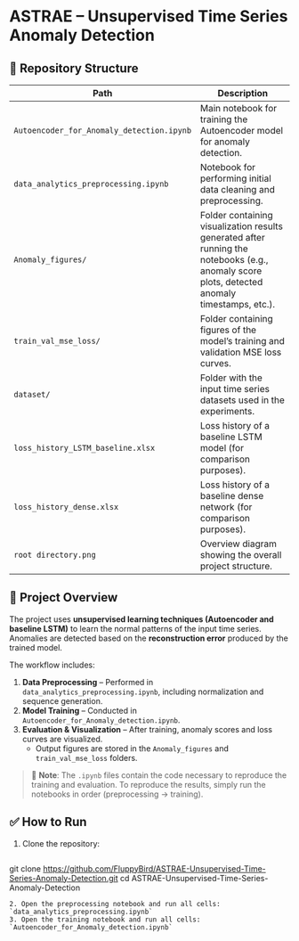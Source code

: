 # ASTRAE – Unsupervised Time Series Anomaly Detection

## 📂 Repository Structure

| Path | Description |
|------|-------------|
| `Autoencoder_for_Anomaly_detection.ipynb` | Main notebook for training the Autoencoder model for anomaly detection. |
| `data_analytics_preprocessing.ipynb` | Notebook for performing initial data cleaning and preprocessing. |
| `Anomaly_figures/` | Folder containing visualization results generated after running the notebooks (e.g., anomaly score plots, detected anomaly timestamps, etc.). |
| `train_val_mse_loss/` | Folder containing figures of the model’s training and validation MSE loss curves. |
| `dataset/` | Folder with the input time series datasets used in the experiments. |
| `loss_history_LSTM_baseline.xlsx` | Loss history of a baseline LSTM model (for comparison purposes). |
| `loss_history_dense.xlsx` | Loss history of a baseline dense network (for comparison purposes). |
| `root directory.png` | Overview diagram showing the overall project structure. |

## 🧱 Project Overview

The project uses **unsupervised learning techniques (Autoencoder and baseline LSTM)** to learn the normal patterns of the input time series. Anomalies are detected based on the **reconstruction error** produced by the trained model.

The workflow includes:
1. **Data Preprocessing** – Performed in `data_analytics_preprocessing.ipynb`, including normalization and sequence generation.
2. **Model Training** – Conducted in `Autoencoder_for_Anomaly_detection.ipynb`.
3. **Evaluation & Visualization** – After training, anomaly scores and loss curves are visualized.  
   - Output figures are stored in the `Anomaly_figures` and `train_val_mse_loss` folders.

> 📌 **Note**: The `.ipynb` files contain the code necessary to reproduce the training and evaluation. To reproduce the results, simply run the notebooks in order (preprocessing → training).

## ✅ How to Run

1. Clone the repository:
   ```bash
git clone https://github.com/FluppyBird/ASTRAE-Unsupervised-Time-Series-Anomaly-Detection.git
cd ASTRAE-Unsupervised-Time-Series-Anomaly-Detection
   ```
2. Open the preprocessing notebook and run all cells:
   `data_analytics_preprocessing.ipynb`
3. Open the training notebook and run all cells:
   `Autoencoder_for_Anomaly_detection.ipynb`
